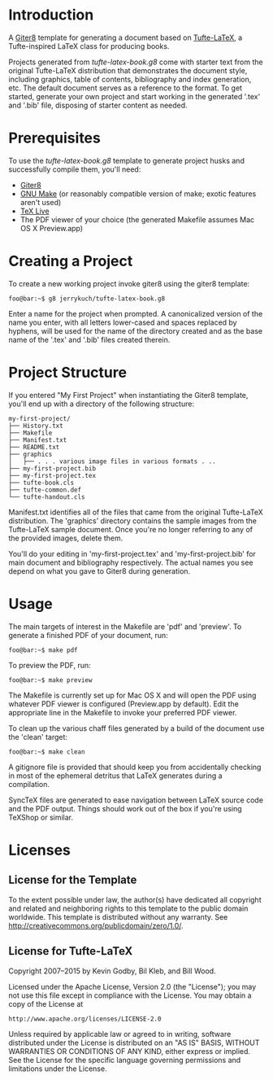 # Introduction

A [Giter8](http://www.foundweekends.org/giter8/) template for generating a document based on [Tufte-LaTeX](https://tufte-latex.github.io/tufte-latex/), a Tufte-inspired LaTeX class for producing books.

Projects generated from _tufte-latex-book.g8_ come with starter text from the original Tufte-LaTeX distribution that demonstrates the document style, including graphics, table of contents, bibliography and index generation, etc. The default document serves as a reference to the format. To get started, generate your own project and start working in the generated '.tex' and '.bib' file, disposing of starter content as needed.

# Prerequisites

To use the _tufte-latex-book.g8_ template to generate project husks and successfully compile them, you'll need:

 * [Giter8](http://www.foundweekends.org/giter8/)
 * [GNU Make](https://www.gnu.org/software/make/) (or reasonably compatible version of make; exotic features aren't used)
 * [TeX Live](https://www.tug.org/texlive/)
 * The PDF viewer of your choice (the generated Makefile assumes Mac OS X Preview.app)

# Creating a Project

To create a new working project invoke giter8 using the giter8 template:
```console
foo@bar:~$ g8 jerrykuch/tufte-latex-book.g8
```
Enter a name for the project when prompted. A canonicalized version of the name you enter, with all letters lower-cased and spaces replaced by hyphens, will be used for the name of the directory created and as the base name of the '.tex' and '.bib' files created therein.

# Project Structure

If you entered "My First Project" when instantiating the Giter8 template, you'll end up with a directory of the following structure:
```
my-first-project/
├── History.txt
├── Makefile
├── Manifest.txt
├── README.txt
├── graphics
│   ├── . . . various image files in various formats . ..
├── my-first-project.bib
├── my-first-project.tex
├── tufte-book.cls
├── tufte-common.def
└── tufte-handout.cls
```
Manifest.txt identifies all of the files that came from the original Tufte-LaTeX distribution. The 'graphics' directory contains the sample images from the Tufte-LaTeX sample document. Once you're no longer referring to any of the provided images, delete them.

You'll do your editing in 'my-first-project.tex' and 'my-first-project.bib' for main document and bibliography respectively. The actual names you see depend on what you gave to Giter8 during generation.

# Usage

The main targets of interest in the Makefile are 'pdf' and 'preview'. To generate a finished PDF of your document, run:
```console
foo@bar:~$ make pdf
```
To preview the PDF, run:
```console
foo@bar:~$ make preview
```
The Makefile is currently set up for Mac OS X and will open the PDF using whatever PDF viewer is configured (Preview.app by default). Edit the appropriate line in the Makefile to invoke your preferred PDF viewer.

To clean up the various chaff files generated by a build of the document use the 'clean' target:
```console
foo@bar:~$ make clean
```

A gitignore file is provided that should keep you from accidentally checking in most of the ephemeral detritus that LaTeX generates during a compilation.

SyncTeX files are generated to ease navigation between LaTeX source code and the PDF output. Things should work out of the box if you're using TeXShop or similar.

# Licenses

## License for the Template

To the extent possible under law, the author(s) have dedicated all copyright and related and neighboring rights to this template to the public domain worldwide.  This template is distributed without any warranty. See <http://creativecommons.org/publicdomain/zero/1.0/>.

## License for Tufte-LaTeX

Copyright 2007–2015 by Kevin Godby, Bil Kleb, and Bill Wood.

Licensed under the Apache License, Version 2.0 (the "License");
you may not use this file except in compliance with the License.
You may obtain a copy of the License at

    http://www.apache.org/licenses/LICENSE-2.0

Unless required by applicable law or agreed to in writing, software
distributed under the License is distributed on an "AS IS" BASIS,
WITHOUT WARRANTIES OR CONDITIONS OF ANY KIND, either express or implied.
See the License for the specific language governing permissions and
limitations under the License.

